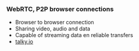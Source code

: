 ###  WebRTC, P2P browser connections

* Browser to browser connection
* Sharing video, audio and data
* Capable of streaming data en reliable transfers
* [talky.io](https://talky.io)
